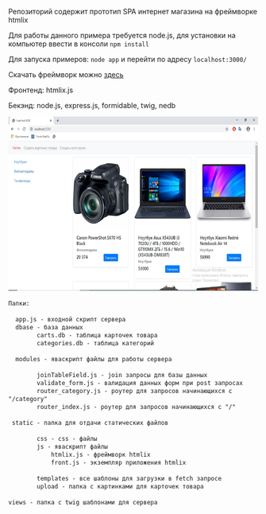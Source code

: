 Репозиторий содержит прототип SPA интернет магазина на фреймворке htmlix

Для работы данного примера требуется node.js, для установки на компьютер ввести в консоли `npm install`

Для запуска примеров: `node app` и перейти по адресу `localhost:3000/`

Скачать фреймворк можно <a href="https://github.com/SergeyOvechkin/htmlix"> здесь  </a>

Фронтенд: htmlix.js

Бекэнд: node.js, express.js, formidable, twig, nedb

<img height="350" src="https://github.com/SergeyOvechkin/lesson_2.2/blob/master/htmlix_shop.jpg">


	Папки:
	
	  app.js - входной скрипт сервера	  
      dbase - база данных
			carts.db - таблица карточек товара
			categories.db - таблица категорий
		
	  modules - яваскрипт файлы для работы сервера
			
			joinTableField.js - join запросы для базы данных
			validate_form.js - валидация данных форм при post запросах
			router_category.js - роутер для запросов начинающихся с "/category"
			router_index.js - роутер для запросов начинающихся с "/"
			
	 static - папка для отдачи статических файлов
			
			css - css - файлы
			js - яваскрипт файлы
				htmlix.js - фреймворк htmlix
				front.js - экземпляр приложения htmlix
				
			templates - все шаблоны для загрузки в fetch запросе 
			upload - папка с картинками для карточек товара
	
	views - папка с twig шаблонами для сервера
	

	